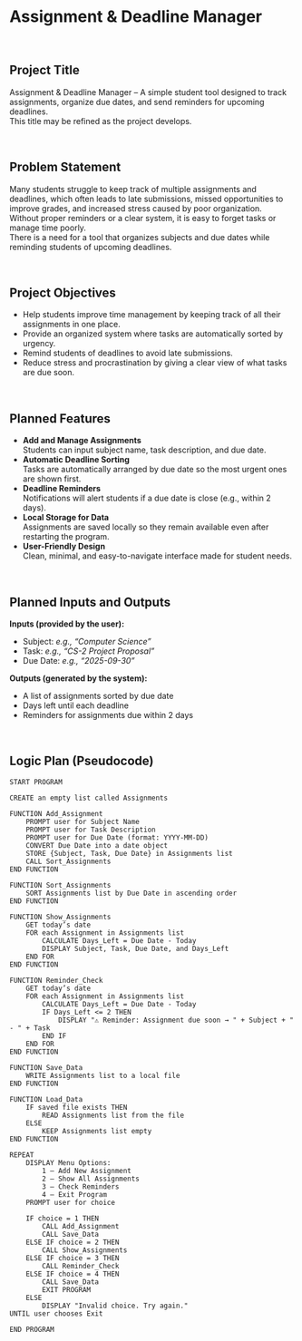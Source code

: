 # Assignment & Deadline Manager

<br>

## Project Title
Assignment & Deadline Manager – A simple student tool designed to track assignments, organize due dates, and send reminders for upcoming deadlines.  
This title may be refined as the project develops.

<br>

## Problem Statement
Many students struggle to keep track of multiple assignments and deadlines, which often leads to late submissions, missed opportunities to improve grades, and increased stress caused by poor organization.  
Without proper reminders or a clear system, it is easy to forget tasks or manage time poorly.  
There is a need for a tool that organizes subjects and due dates while reminding students of upcoming deadlines.  

<br>

## Project Objectives
- Help students improve time management by keeping track of all their assignments in one place.  
- Provide an organized system where tasks are automatically sorted by urgency.  
- Remind students of deadlines to avoid late submissions.  
- Reduce stress and procrastination by giving a clear view of what tasks are due soon.  

<br>

## Planned Features
- **Add and Manage Assignments**  
  Students can input subject name, task description, and due date.  
- **Automatic Deadline Sorting**  
  Tasks are automatically arranged by due date so the most urgent ones are shown first.  
- **Deadline Reminders**  
  Notifications will alert students if a due date is close (e.g., within 2 days).  
- **Local Storage for Data**  
  Assignments are saved locally so they remain available even after restarting the program.  
- **User-Friendly Design**  
  Clean, minimal, and easy-to-navigate interface made for student needs.  

<br>

## Planned Inputs and Outputs

**Inputs (provided by the user):**  
- Subject: *e.g., “Computer Science”*  
- Task: *e.g., “CS-2 Project Proposal”*  
- Due Date: *e.g., “2025-09-30”*  

**Outputs (generated by the system):**  
- A list of assignments sorted by due date  
- Days left until each deadline  
- Reminders for assignments due within 2 days  

<br>

## Logic Plan (Pseudocode)

```pseudocode
START PROGRAM

CREATE an empty list called Assignments

FUNCTION Add_Assignment
    PROMPT user for Subject Name
    PROMPT user for Task Description
    PROMPT user for Due Date (format: YYYY-MM-DD)
    CONVERT Due Date into a date object
    STORE {Subject, Task, Due Date} in Assignments list
    CALL Sort_Assignments
END FUNCTION

FUNCTION Sort_Assignments
    SORT Assignments list by Due Date in ascending order
END FUNCTION

FUNCTION Show_Assignments
    GET today’s date
    FOR each Assignment in Assignments list
        CALCULATE Days_Left = Due Date - Today
        DISPLAY Subject, Task, Due Date, and Days_Left
    END FOR
END FUNCTION

FUNCTION Reminder_Check
    GET today’s date
    FOR each Assignment in Assignments list
        CALCULATE Days_Left = Due Date - Today
        IF Days_Left <= 2 THEN
            DISPLAY "⚠ Reminder: Assignment due soon → " + Subject + " - " + Task
        END IF
    END FOR
END FUNCTION

FUNCTION Save_Data
    WRITE Assignments list to a local file
END FUNCTION

FUNCTION Load_Data
    IF saved file exists THEN
        READ Assignments list from the file
    ELSE
        KEEP Assignments list empty
END FUNCTION

REPEAT
    DISPLAY Menu Options:
        1 – Add New Assignment
        2 – Show All Assignments
        3 – Check Reminders
        4 – Exit Program
    PROMPT user for choice

    IF choice = 1 THEN
        CALL Add_Assignment
        CALL Save_Data
    ELSE IF choice = 2 THEN
        CALL Show_Assignments
    ELSE IF choice = 3 THEN
        CALL Reminder_Check
    ELSE IF choice = 4 THEN
        CALL Save_Data
        EXIT PROGRAM
    ELSE
        DISPLAY "Invalid choice. Try again."
UNTIL user chooses Exit

END PROGRAM
